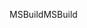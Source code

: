 <span data-ttu-id="f8234-101">MSBuild</span><span class="sxs-lookup"><span data-stu-id="f8234-101">MSBuild</span></span>